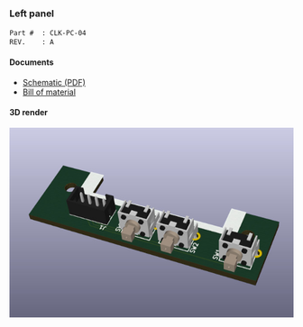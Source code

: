 ### Left panel ###

```
Part #  : CLK-PC-04
REV.    : A
```

#### Documents ####

* [Schematic (PDF)](https://raw.githubusercontent.com/bfrigon/project-alarm-clock/master/drawings/schematics/clk-sch-04.pdf)
* [Bill of material](/pcb/left-panel/bom/bom.md)

#### 3D render ####

![alt tag](/pcb/left-panel/3d/front.jpg "Front view")
